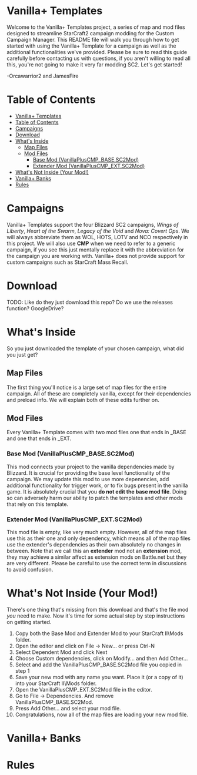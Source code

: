 # Vanilla+ Templates
Welcome to the Vanilla+ Templates project, a series of map and mod files designed to streamline StarCraft2 campaign modding for the Custom Campaign Manager. This README file will walk you through how to get started with using the Vanilla+ Template for a campaign as well as the additional functionalities we've provided. Please be sure to read this guide carefully before contacting us with questions, if you aren't willing to read all this, you're not going to make it very far modding SC2.
Let's get started!

-Orcawarrior2 and JamesFire 

# Table of Contents
- [Vanilla+ Templates](#vanilla-templates)
- [Table of Contents](#table-of-contents)
- [Campaigns](#campaigns)
- [Download](#download)
- [What's Inside](#whats-inside)
  - [Map Files](#map-files)
  - [Mod Files](#mod-files)
    - [Base Mod (VanillaPlusCMP\_BASE.SC2Mod)](#base-mod-vanillapluscmp_basesc2mod)
    - [Extender Mod (VanillaPlusCMP\_EXT.SC2Mod)](#extender-mod-vanillapluscmp_extsc2mod)
- [What's Not Inside (Your Mod!)](#whats-not-inside-your-mod)
- [Vanilla+ Banks](#vanilla-banks)
- [Rules](#rules)


# Campaigns
Vanilla+ Templates support the four Blizzard SC2 campaigns, *Wings of Liberty*, *Heart of the Swarm*, *Legacy of the Void* and *Nova: Covert Ops*. We will always abbreviate them as WOL, HOTS, LOTV and NCO respectively in this project. We will also use **CMP** when we need to refer to a generic campaign, if you see this just mentally replace it with the abbreviation for the campaign you are working with. Vanilla+ does not provide support for custom campaigns such as StarCraft Mass Recall.

# Download
TODO: Like do they just download this repo? Do we use the releases function? GoogleDrive?

# What's Inside
So you just downloaded the template of your chosen campaign, what did you just get? 
## Map Files
The first thing you'll notice is a large set of map files for the entire campaign. All of these are completely vanilla, except for their dependencies and preload info. We will explain both of these edits further on.
## Mod Files
Every Vanilla+ Template comes with two mod files one that ends in _BASE and one that ends in _EXT. 
### Base Mod (VanillaPlusCMP_BASE.SC2Mod)
This mod connects your project to the vanilla dependencies made by Blizzard. It is crucial for providing the base level functionality of the campaign. We may update this mod to use more depenencies, add additional functionality for trigger work, or to fix bugs present in the vanilla game. It is absolutely crucial that you **do not edit the base mod file**. Doing so can adversely harm our ability to patch the templates and other mods that rely on this template.
### Extender Mod (VanillaPlusCMP_EXT.SC2Mod)
This mod file is empty, like very much empty. However, all of the map files use this as their one and only dependency, which means all of the map files use the extender's dependencies as their own absolutely no changes in between. Note that we call this an **extender** mod not an **extension** mod, they may achieve a similar affect as extension mods on Battle.net but they are very different. Please be careful to use the correct term in discussions to avoid confusion.

# What's Not Inside (Your Mod!)
There's one thing that's missing from this download and that's the file mod *you* need to make. Now it's time for some actual step by step instructions on getting started.

1. Copy both the Base Mod and Extender Mod to your StarCraft II\Mods folder.
2. Open the editor and click on File -> New... or press Ctrl-N
3. Select Dependent Mod and click Next
4. Choose Custom dependencies, click on Modify... and then Add Other...
5. Select and add the VanillaPlusCMP_BASE.SC2Mod file you copied in step 1
6. Save your new mod with any name you want. Place it (or a copy of it) into your StarCraft II\Mods folder.
7. Open the VanillaPlusCMP_EXT.SC2Mod file in the editor.
8. Go to File -> Dependencies. And remove VanillaPlusCMP_BASE.SC2Mod.
9. Press Add Other... and select your mod file.
10. Congratulations, now all of the map files are loading your new mod file.

# Vanilla+ Banks

# Rules